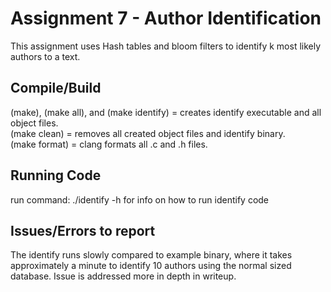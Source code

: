 # Assignment 7 - Author Identification
This assignment uses Hash tables and bloom filters to identify k most likely authors to a text.

## Compile/Build
(make), (make all), and (make identify) = creates identify executable and all object files.<br>
(make clean) = removes all created object files and identify binary.<br>
(make format) = clang formats all .c and .h files.

## Running Code
run command: ./identify -h for info on how to run identify code

## Issues/Errors to report
The identify runs slowly compared to example binary, where it takes approximately a minute to identify 10 authors using the normal sized database. Issue is addressed more in depth in writeup.

